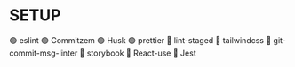 # SETUP
🟢  eslint
🟢  Commitzem
🟢  Husk
🟢  prettier
🔴  lint-staged
🔴  tailwindcss
🔴  git-commit-msg-linter
🔴  storybook
🔴  React-use
🔴  Jest
